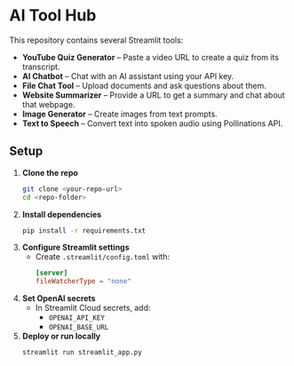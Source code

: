 # AI Tool Hub

This repository contains several Streamlit tools:

- **YouTube Quiz Generator** – Paste a video URL to create a quiz from its transcript.
- **AI Chatbot** – Chat with an AI assistant using your API key.
- **File Chat Tool** – Upload documents and ask questions about them.
- **Website Summarizer** – Provide a URL to get a summary and chat about that webpage.
- **Image Generator** – Create images from text prompts.
- **Text to Speech** – Convert text into spoken audio using Pollinations API.

## Setup

1. **Clone the repo**
   ```bash
   git clone <your-repo-url>
   cd <repo-folder>
   ```
2. **Install dependencies**
   ```bash
   pip install -r requirements.txt
   ```
3. **Configure Streamlit settings**
   - Create `.streamlit/config.toml` with:
     ```toml
     [server]
     fileWatcherType = "none"
     ```
4. **Set OpenAI secrets**
   - In Streamlit Cloud secrets, add:
     - `OPENAI_API_KEY`
     - `OPENAI_BASE_URL`
5. **Deploy or run locally**
   ```bash
   streamlit run streamlit_app.py
   ```
